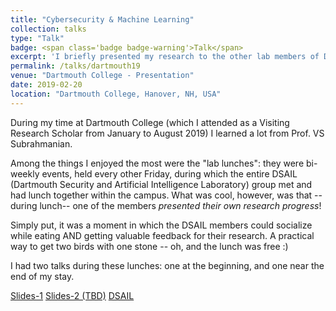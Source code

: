 ```yaml
---
title: "Cybersecurity & Machine Learning"
collection: talks
type: "Talk"
badge: <span class='badge badge-warning'>Talk</span>
excerpt: 'I briefly presented my research to the other lab members of DSAIL!'
permalink: /talks/dartmouth19
venue: "Dartmouth College - Presentation"
date: 2019-02-20
location: "Dartmouth College, Hanover, NH, USA"
---
```

 
 During my time at Dartmouth College (which I attended as a Visiting Research Scholar from January to August 2019) I learned a lot from Prof. VS Subrahmanian. 
 
 Among the things I enjoyed the most were the "lab lunches": they were bi-weekly events, held every other Friday, during which the entire DSAIL (Dartmouth Security and Artificial Intelligence Laboratory) group met and had lunch together within the campus. What was cool, however, was that --during lunch-- one of the members <i>presented their own research progress</i>!
 
 Simply put, it was a moment in which the DSAIL members could socialize while eating AND getting valuable feedback for their research. A practical way to get two birds with one stone -- oh, and the lunch was free :)
 
 I had two talks during these lunches: one at the beginning, and one near the end of my stay.

<a class="btn btn-outline-primary my-1 mr-1 btn-sm" href="https://gioapru.github.io/files/talks/dartmouth19a.pdf" target="_blank" rel="noopener">Slides-1</a> 
<a class="btn btn-outline-primary my-1 mr-1 btn-sm" href="https://gioapru.github.io/files/talks/dartmouth19b.pdf" target="_blank" rel="noopener">Slides-2 (TBD)</a> 
<a class="btn btn-outline-primary my-1 mr-1 btn-sm" href="https://www.cs.dartmouth.edu/~dsail/members.html" target="_blank" rel="noopener">DSAIL</a> 
